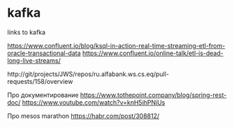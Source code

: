 # kafka

links to kafka

https://www.confluent.io/blog/ksql-in-action-real-time-streaming-etl-from-oracle-transactional-data
https://www.confluent.io/online-talk/etl-is-dead-long-live-streams/

http://git/projects/JWS/repos/ru.alfabank.ws.cs.eq/pull-requests/158/overview

Про документирование
https://www.tothepoint.company/blog/spring-rest-doc/
https://www.youtube.com/watch?v=knH5ihPNiUs

Про mesos marathon
https://habr.com/post/308812/


